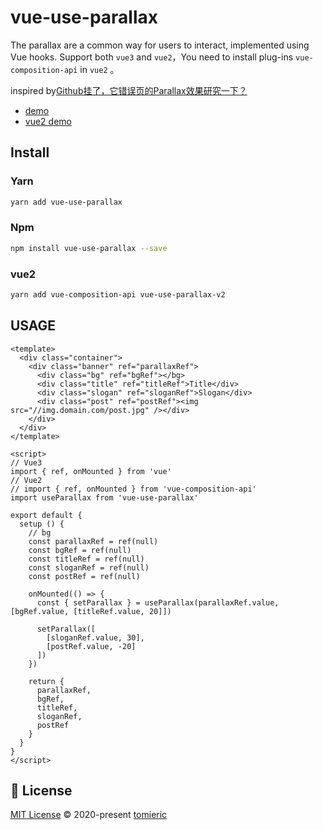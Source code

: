 # vue-use-parallax

The parallax are a common way for users to interact, implemented using Vue hooks. Support both `vue3` and `vue2`，You need to install plug-ins `vue-composition-api` in `vue2` 。

inspired by[Github挂了，它错误页的Parallax效果研究一下？](https://www.bilibili.com/video/BV1Lf4y1R779)

* [demo](https://tomieric.github.io/vue-use-parallax/)
* [vue2 demo](https://tomieric.github.io/vue-use-parallax/vue2-demo/)

## Install

### Yarn

```bash
yarn add vue-use-parallax
```

### Npm

```bash
npm install vue-use-parallax --save
```

### vue2

```bash
yarn add vue-composition-api vue-use-parallax-v2
```

## USAGE

```vue
<template>
  <div class="container">
    <div class="banner" ref="parallaxRef">
      <div class="bg" ref="bgRef"></bg>
      <div class="title" ref="titleRef">Title</div>
      <div class="slogan" ref="sloganRef">Slogan</div>
      <div class="post" ref="postRef"><img src="//img.domain.com/post.jpg" /></div>
    </div>
  </div>
</template>

<script>
// Vue3
import { ref, onMounted } from 'vue'
// Vue2
// import { ref, onMounted } from 'vue-composition-api'
import useParallax from 'vue-use-parallax'

export default {
  setup () {
    // bg
    const parallaxRef = ref(null)
    const bgRef = ref(null)
    const titleRef = ref(null)
    const sloganRef = ref(null)
    const postRef = ref(null)

    onMounted(() => {
      const { setParallax } = useParallax(parallaxRef.value, [bgRef.value, [titleRef.value, 20]])

      setParallax([
        [sloganRef.value, 30],
        [postRef.value, -20]
      ])
    })

    return {
      parallaxRef,
      bgRef,
      titleRef,
      sloganRef,
      postRef
    }
  }
}
</script>
```

## 📄 License

[MIT License](https://github.com/tomieric/vue-use-parallax/blob/master/LICENSE) © 2020-present [tomieric](https://github.com/tomieric)
